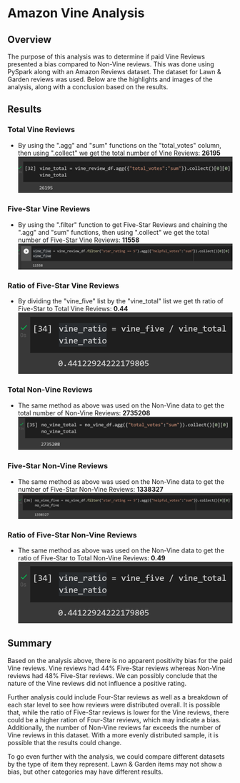 # Amazon Vine Analysis


## Overview

The purpose of this analysis was to determine if paid Vine Reviews presented a bias compared to Non-Vine reviews.  This was done using PySpark along with an Amazon Reviews dataset.  The dataset for Lawn & Garden reviews was used.  Below are the highlights and images of the analysis, along with a conclusion based on the results.

## Results
### Total Vine Reviews
- By using the ".agg" and "sum" functions on the "total_votes" column, then using ".collect" we get the total number of Vine Reviews:  **26195**
![Vine Total](https://github.com/cflavallee/Amazon_Vine_Analysis/blob/main/Images/vinetotal.PNG)

### Five-Star Vine Reviews
- By using the ".filter" function to get Five-Star Reviews and chaining the ".agg" and "sum" functions, then using ".collect" we get the total number of Five-Star Vine Reviews:  **11558**
![Vine Five Star](https://github.com/cflavallee/Amazon_Vine_Analysis/blob/main/Images/vinefivestar.PNG)

### Ratio of Five-Star Vine Reviews
- By dividing the "vine_five" list by the "vine_total" list we get th ratio of Five-Star to Total Vine Reviews:  **0.44**
![Vine Ratio](https://github.com/cflavallee/Amazon_Vine_Analysis/blob/main/Images/vineratio.PNG)

### Total Non-Vine Reviews
- The same method as above was used on the Non-Vine data to get the total number of Non-Vine Reviews:  **2735208**
![Non-Vine Total](https://github.com/cflavallee/Amazon_Vine_Analysis/blob/main/Images/novinetotal.PNG)

### Five-Star Non-Vine Reviews
- The same method as above was used on the Non-Vine data to get the number of Five-Star Non-Vine Reviews:  **1338327**
![Non-Vine Five Star](https://github.com/cflavallee/Amazon_Vine_Analysis/blob/main/Images/novinefivestar.PNG)

### Ratio of Five-Star Non-Vine Reviews
- The same method as above was used on the Non-Vine data to get the ratio of Five-Star to Total Non-Vine Reviews:  **0.49**
![Non-Vine Ratio](https://github.com/cflavallee/Amazon_Vine_Analysis/blob/main/Images/vineratio.PNG)

## Summary

Based on the analysis above, there is no apparent positivity bias for the paid Vine reviews.  Vine reviews had 44% Five-Star reviews whereas Non-Vine reviews had 48% Five-Star reviews.  We can possibly conclude that the nature of the Vine reviews did not influence a positive rating.  

Further analysis could include Four-Star reviews as well as a breakdown of each star level to see how reviews were distributed overall.  It is possible that, while the ratio of Five-Star reviews is lower for the Vine reviews, there could be a higher ration of Four-Star reviews, which may indicate a bias.  Additionally, the number of Non-Vine reviews far exceeds the number of Vine reviews in this dataset.  With a more evenly distributed sample, it is possible that the results could change.  

To go even further with the analysis, we could compare different datasets by the type of item they represent.  Lawn & Garden items may not show a bias, but other categories may have different results. 

